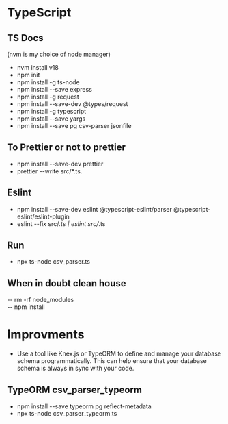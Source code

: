 # TypeScript 
## TS Docs
(nvm is my choice of node manager) 
- nvm install v18
- npm init
- npm install -g ts-node
- npm install --save express 
- npm install -g request 
- npm install --save-dev @types/request   
- npm install -g typescript
- npm install --save yargs  
- npm install --save pg csv-parser jsonfile
## To Prettier or not to prettier
- npm install --save-dev prettier
- prettier --write src/*.ts.
## Eslint
- npm install --save-dev eslint @typescript-eslint/parser @typescript-eslint/eslint-plugin
- eslint --fix src/*.ts | eslint src/*.ts 

## Run 
- npx ts-node csv_parser.ts

## When in doubt clean house 
-- rm -rf node_modules  
-- npm install  

# Improvments
- Use a tool like Knex.js or TypeORM to define and manage your database schema programmatically. This can help ensure that your database schema is always in sync with your code.
## TypeORM csv_parser_typeorm
- npm install --save typeorm pg reflect-metadata  
- npx ts-node csv_parser_typeorm.ts


